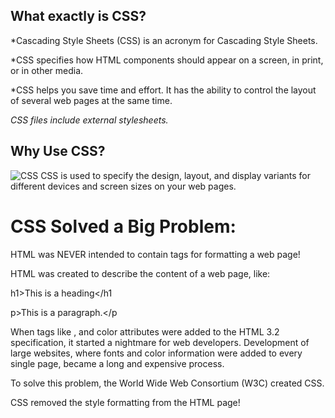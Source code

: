 ## What exactly is CSS?
*Cascading Style Sheets (CSS) is an acronym for Cascading Style Sheets.

*CSS specifies how HTML components should appear on a screen, in print, or in other media.

*CSS helps you save time and effort. It has the ability to control the layout of several web pages at the same time.

*CSS files include external stylesheets.*
## Why Use CSS?
![CSS](https://encrypted-tbn0.gstatic.com/images?q=tbn:ANd9GcQaYxk6nnEGhtR44xkAyFzgD4JVrVarB6bVpw&usqp=CAU)
CSS is used to specify the design, layout, and display variants for different devices and screen sizes on your web pages.


# CSS Solved a Big Problem:
HTML was NEVER intended to contain tags for formatting a web page!

HTML was created to describe the content of a web page, like:

h1>This is a heading</h1

p>This is a paragraph.</p

When tags like <font>, and color attributes were added to the HTML 3.2 specification, it started a nightmare for web developers. Development of large websites, where fonts and color information were added to every single page, became a long and expensive process.

To solve this problem, the World Wide Web Consortium (W3C) created CSS.

CSS removed the style formatting from the HTML page!
